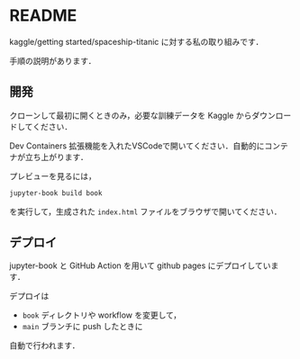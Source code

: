 # README

kaggle/getting started/spaceship-titanic に対する私の取り組みです．

手順の説明があります．

## 開発

クローンして最初に開くときのみ，必要な訓練データを Kaggle からダウンロードしてください．

Dev Containers 拡張機能を入れたVSCodeで開いてください．自動的にコンテナが立ち上がります．

プレビューを見るには，

```bash
jupyter-book build book
```

を実行して，生成された `index.html` ファイルをブラウザで開いてください．

## デプロイ

jupyter-book と GitHub Action を用いて github pages にデプロイしています．

デプロイは

* `book` ディレクトリや workflow を変更して，
* `main` ブランチに push したときに

自動で行われます．
